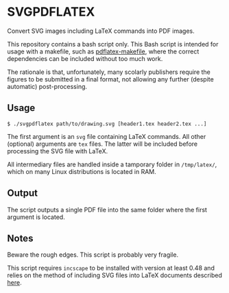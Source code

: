 # SVGPDFLATEX

Convert SVG images including LaTeX commands into PDF images.

This repository contains a bash script only. This Bash script is intended for usage with a makefile, such as [pdflatex-makefile](https://github.com/ransford/pdflatex-makefile), where the correct dependencies can be included without too much work.

The rationale is that, unfortunately, many scolarly publishers require the figures to be submitted in a final format, not allowing any further (despite automatic) post-processing.


## Usage

```
$ ./svgpdflatex path/to/drawing.svg [header1.tex header2.tex ...]
```
The first argument is an `svg` file containing LaTeX commands.
All other (optional) arguments are `tex` files.
The latter will be included before processing the SVG file with LaTeX.

All intermediary files are handled inside a tamporary folder in `/tmp/latex/`, which on many Linux distributions is located in RAM.


## Output

The script outputs a single PDF file into the same folder where the first argument is located.


## Notes

Beware the rough edges. This script is probably very fragile.

This script requires `incscape` to be installed with version at least 0.48 and relies on the method of including SVG files into LaTeX documents described [here](https://ctan.org/pkg/svg-inkscape).

